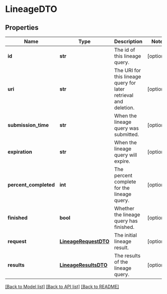# LineageDTO

## Properties
Name | Type | Description | Notes
------------ | ------------- | ------------- | -------------
**id** | **str** | The id of this lineage query. | [optional] 
**uri** | **str** | The URI for this lineage query for later retrieval and deletion. | [optional] 
**submission_time** | **str** | When the lineage query was submitted. | [optional] 
**expiration** | **str** | When the lineage query will expire. | [optional] 
**percent_completed** | **int** | The percent complete for the lineage query. | [optional] 
**finished** | **bool** | Whether the lineage query has finished. | [optional] 
**request** | [**LineageRequestDTO**](LineageRequestDTO.md) | The initial lineage result. | [optional] 
**results** | [**LineageResultsDTO**](LineageResultsDTO.md) | The results of the lineage query. | [optional] 

[[Back to Model list]](../nifiDocs.md#documentation-for-models) [[Back to API list]](../nifiDocs.md#documentation-for-api-endpoints) [[Back to README]](../nifiDocs.md)


